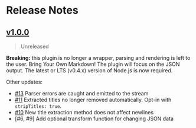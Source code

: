 # Release Notes

## [v1.0.0]

> Unreleased

**Breaking:** this plugin is no longer a wrapper, parsing and rendering is left to the user. Bring Your Own Markdown! The plugin will focus on the JSON output. The latest or LTS (v0.4.x) version of Node.js is now required.

Other updates:

- [#13] Parser errors are caught and emitted to the stream
- [#11] Extracted titles no longer removed automatically. Opt-in with `stripTitles: true`.
- [#10] New title extraction method does not affect newlines
- [#6, #9] Add optional transform function for changing JSON data

[#13]: https://github.com/sparkartgroup/gulp-markdown-to-json/issues/13
[#11]: https://github.com/sparkartgroup/gulp-markdown-to-json/issues/11
[#10]: https://github.com/sparkartgroup/gulp-markdown-to-json/issues/10
[#6]: https://github.com/sparkartgroup/gulp-markdown-to-json/issues/6
[#9]: https://github.com/sparkartgroup/gulp-markdown-to-json/issues/9
[v1.0.0]: https://github.com/sparkartgroup/gulp-markdown-to-json/compare/v0.4.0...v1.0.0
